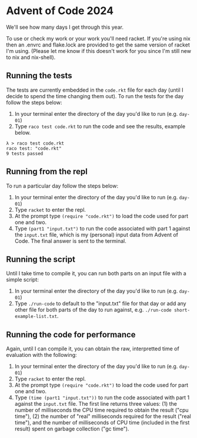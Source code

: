 # Advent of Code 2024

We'll see how many days I get through this year.

To use or check my work or your work you'll need racket. If you're using nix then an .envrc and flake.lock are provided to get the same version of racket I'm using. (Please let me know if this doesn't work for you since I'm still new to nix and nix-shell).

## Running the tests
The tests are currently embedded in the `code.rkt` file for each day (until I decide to spend the time changing them out). To run the tests for the day follow the steps below:
1. In your terminal enter the directory of the day you'd like to run (e.g. `day-01`)
2. Type `raco test code.rkt` to run the code and see the results, example below.

```
λ > raco test code.rkt 
raco test: "code.rkt"
9 tests passed
```

## Running from the repl
To run a particular day follow the steps below:
1. In your terminal enter the directory of the day you'd like to run (e.g. `day-01`)
2. Type `racket` to enter the repl.
3. At the prompt type `(require "code.rkt")` to load the code used for part one and two.
4. Type `(part1 "input.txt")` to run the code associated with part 1 against the `input.txt` file, which is my (personal) input data from Advent of Code. The final answer is sent to the terminal.

## Running the script
Until I take time to compile it, you can run both parts on an input file with a simple script:
1. In your terminal enter the directory of the day you'd like to run (e.g. `day-01`)
2. Type `./run-code` to default to the "input.txt" file for that day or add any other file for both parts of the day to run against, e.g. `./run-code short-example-list.txt`.

## Running the code for performance
Again, until I can compile it, you can obtain the raw, interpretted time of evaluation with the following:
1. In your terminal enter the directory of the day you'd like to run (e.g. `day-01`)
2. Type `racket` to enter the repl.
3. At the prompt type `(require "code.rkt")` to load the code used for part one and two.
4. Type `(time (part1 "input.txt"))` to run the code associated with part 1 against the `input.txt` file. The first line returns three values: (1) the number of milliseconds the CPU time required to obtain the result ("cpu time"), (2) the number of "real" milliseconds required for the result ("real time"), and the number of milliseconds of CPU time (included in the first result) spent on garbage collection ("gc time").
